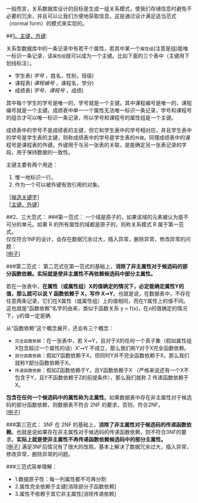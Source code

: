 一般而言，关系数据库设计的目标是生成一组关系模式，使我们存储信息时避免不必要的冗余，并且可以让我们方便地获取信息。这是通过设计满足适当范式（normal form）的模式来实现的。

##[1、主键、外键](https://github.com/zhangxiaoyuan/interview/blob/master/note/database/database%E5%9F%BA%E7%A1%80.md#8键定义):

关系型数据库中的一条记录中有若干个属性，若其中某一个`属性组`(注意是组)能唯一标识一条记录，该`属性组`就可以成为一个主键。比如下面的三个表中（主键用下划线标注）。

* 学生表( _学号_ ，姓名，性别，班级) 
* 课程表( _课程编号_ ，课程名，学分) 
* 成绩表( _学号，课程号_ ，成绩)

其中每个学生的学号是唯一的，学号就是一个主键。其中课程编号是唯一的，课程编号就是一个主键。成绩表中单一一个属性无法唯一标识一条记录，学号和课程号的组合才可以唯一标识一条记录，所以学号和课程号的属性组是一个主键。

成绩表中的学号不是成绩表的主键，但它和学生表中的学号相对应，并且学生表中的学号是学生表的主键，则称成绩表中的学号是学生表的`外键`。同理成绩表中的课程号是课程表的外键。外键用于与另一张表的关联，是能确定另一张表记录的字段，用于保持数据的一致性。

主键主要有两个用途：

1. 惟一地标识一行。
2. 作为一个可以被外键有效引用的对象。

［[候选关键字](http://www.nowcoder.com/questionTerminal/088587c25467478884128c0cb31eeeb8)］  
［[主键、外键](http://www.nowcoder.com/questionTerminal/70100692594e4130a6b3efe344ef3874)］  

##2、三大范式：
###第一范式：
一个域是原子的，如果该域的元素被认为是不可分的单元。如果 R 的所有属性的域都是原子的，则称关系模式 R 属于第一范式。   
仅仅符合1NF的设计，会存在数据冗余过大，插入异常，删除异常，修改异常的问题：    
[[例子](https://github.com/zhangxiaoyuan/CS_Offer/blob/master/DataBase/Design.md#原子域和第一范式)]

###第二范式：
第二范式在第一范式的基础上，**消除了非主属性对于候选码的部分函数依赖。实际就是使非主属性不再依赖候选码中部分主属性。**

若在一张表中，**在属性（或属性组）X的值确定的情况下，必定能确定属性Y的值，那么就可以说 Y 函数依赖于 X，写作 X➞Y**。也就是说，在数据表中，不存在任意两条记录，它们在X属性（或属性组）上的值相同，而在Y属性上的值不同。这也就是“函数依赖”名字的由来，类似于函数关系 y = f(x)，在x的值确定的情况下，y的值一定是确.

从“函数依赖”这个概念展开，还会有三个概念：

* `完全函数依赖`：在一张表中，若 X➞Y，且对于X的任何一个真子集（假如属性组X包含超过一个属性的话）X'➞Y 不成立，那么我们称Y对于X完全函数依赖。
* `部分函数依赖`：假如Y函数依赖于X，但同时Y并不完全函数依赖于X，那么我们就称Y部分函数依赖于X。
* `传递函数依赖`：假如Z函数依赖于Y，且Y函数依赖于X （严格来说还有一个X不包含于Y，且Y不函数依赖于Z的前提条件），那么我们就称 Z 传递函数依赖于X。

**包含在任何一个候选码中的属性称为主属性**。如果数据表中存在非主属性对于候选码的部分函数依赖，则数据表不符合 2NF 的要求，否则，符合2NF。    
[[例子](https://github.com/zhangxiaoyuan/CS_Offer/blob/master/DataBase/Design.md#第二范式)]

###第三范式：
3NF 在 2NF 的基础上，**消除了非主属性对于候选码的传递函数依赖**。也就是说如果存在非主属性对于候选码的传递函数依赖，则不符合3NF的要求。**实际上就是使非主属性不再传递函数依赖候选码中的部分主属性。**     
[[例子](https://github.com/zhangxiaoyuan/CS_Offer/blob/master/DataBase/Design.md#第三范式)]
满足3NF后情况有了很大的改观，基本上解决了数据冗余过大，插入异常，修改异常，删除异常的问题。

###三范式简单理解：
 * 1.数据原子性：每一列属性都不可再分割
 * 2.属性完全依赖于主键[消除部分子函数依赖]
 * 3.属性不依赖于其它非主属性[消除传递依赖]



 
